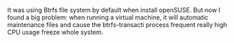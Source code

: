 It was using Btrfs file system by default when install openSUSE.
But now I found a big problem: when running a virtual machine, it will automatic maintenance files and cause the btrfs-transacti process frequent really high CPU usage freeze whole system.
